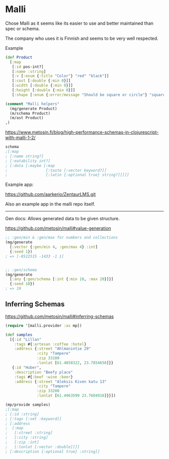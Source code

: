 # Malli

Chose Malli as it seems like its easier to use and better maintained than spec or schema.

The company who uses it is Finnish and seems to be very well respected.

Example
```clj
(def Product
  [:map
   [:id pos-int?]
   [:name :string]
   [:v [:enum {:title "Color"} "red" "black"]]
   [:cost [:double {:min 0}]]
   [:width [:double {:min 0}]]
   [:height [:double {:min 0}]]
   [:shape [:enum {:error/message "Should be square or circle"} "square" "circle"]]])

(comment "Malli helpers"
  (mg/generate Product)
  (m/schema Product)
  (m/ast Product)
,)
```


https://www.metosin.fi/blog/high-performance-schemas-in-clojurescript-with-malli-1-2/

```clj
schema
;[:map
; [:name string?]
; [:eatability int?]
; [:data [:maybe [:map
;                 [:taste [:vector keyword?]]
;                 [:latin {:optional true} string?]]]]]
```

Example app:

https://github.com/aarkerio/ZentaurLMS.git

Also an example app in the malli repo itself.

---
Gen docs: Allows generated data to be given structure.

https://github.com/metosin/malli#value-generation

```clj
;; :gen/min & :gen/max for numbers and collections
(mg/generate
  [:vector {:gen/min 4, :gen/max 4} :int]
  {:seed 1})
; => [-8522515 -1433 -1 1]


;; :gen/schema
(mg/generate
  [:any {:gen/schema [:int {:min 10, :max 20}]}]
  {:seed 10})
; => 19
```

## Inferring Schemas

https://github.com/metosin/malli#inferring-schemas

```clj
(require '[malli.provider :as mp])

(def samples
  [{:id "Lillan"
    :tags #{:artesan :coffee :hotel}
    :address {:street "Ahlmanintie 29"
              :city "Tampere"
              :zip 33100
              :lonlat [61.4858322, 23.7854658]}}
   {:id "Huber",
    :description "Beefy place"
    :tags #{:beef :wine :beer}
    :address {:street "Aleksis Kiven katu 13"
              :city "Tampere"
              :zip 33200
              :lonlat [61.4963599 23.7604916]}}])

(mp/provide samples)
;[:map
; [:id :string]
; [:tags [:set :keyword]]
; [:address
;  [:map
;   [:street :string]
;   [:city :string]
;   [:zip :int]
;   [:lonlat [:vector :double]]]]
; [:description {:optional true} :string]]
```

